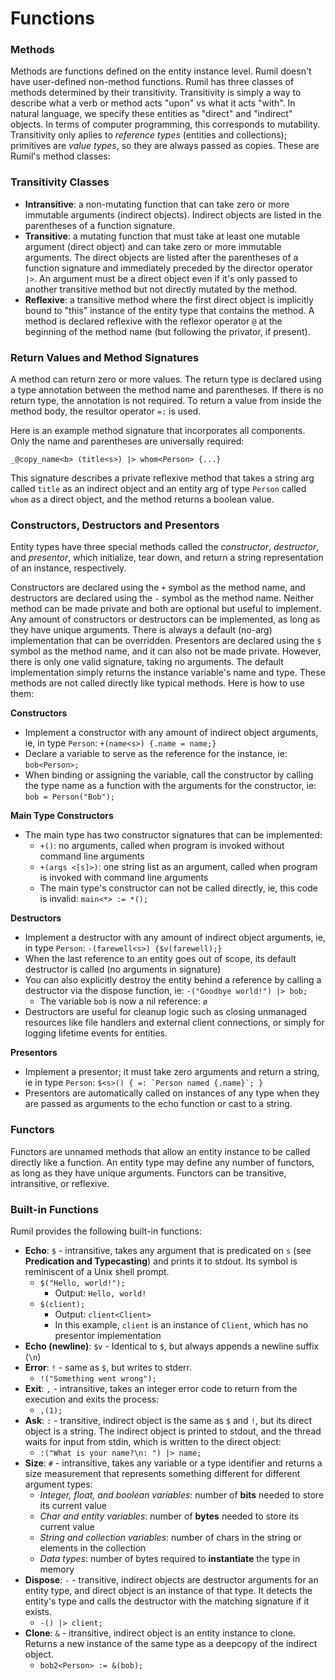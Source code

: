 # Functions

### Methods
Methods are functions defined on the entity instance level. Rumil doesn't have user-defined non-method functions. Rumil has three classes of methods determined by their transitivity. Transitivity is simply a way to describe what a verb or method acts "upon" vs what it acts "with". In natural language, we specify these entities as "direct" and "indirect" objects. In terms of computer programming, this corresponds to mutability. Transitivity only aplies to *reference types* (entities and collections); primitives are *value types*, so they are always passed as copies. These are Rumil's method classes:

### Transitivity Classes
* **Intransitive**: a non-mutating function that can take zero or more immutable arguments (indirect objects). Indirect objects are listed in the parentheses of a function signature.
* **Transitive**: a mutating function that must take at least one mutable argument (direct object) and can take zero or more immutable arguments. The direct objects are listed after the parentheses of a function signature and immediately preceded by the director operator `|>`. An argument must be a direct object even if it's only passed to another transitive method but not directly mutated by the method.
* **Reflexive**: a transitive method where the first direct object is implicitly bound to "this" instance of the entity type that contains the method. A method is declared reflexive with the reflexor operator `@` at the beginning of the method name (but following the privator, if present).

### Return Values and Method Signatures
A method can return zero or more values. The return type is declared using a type annotation between the method name and parentheses. If there is no return type, the annotation is not required. To return a value from inside the method body, the resultor operator `=:` is used.

Here is an example method signature that incorporates all components. Only the name and parentheses are universally required:

`_@copy_name<b> (title<s>) |> whom<Person> {...}`

This signature describes a private reflexive method that takes a string arg called `title` as an indirect object and an entity arg of type `Person` called `whom` as a direct object, and the method returns a boolean value.

### Constructors, Destructors and Presentors
Entity types have three special methods called the *constructor*, *destructor*, and *presentor*, which initialize, tear down, and return a string representation of an instance, respectively.

Constructors are declared using the `+` symbol as the method name, and destructors are declared using the `-` symbol as the method name. Neither method can be made private and both are optional but useful to implement. Any amount of constructors or destructors can be implemented, as long as they have unique arguments. There is always a default (no-arg) implementation that can be overridden. Presentors are declared using the `$` symbol as the method name, and it can also not be made private. However, there is only one valid signature, taking no arguments. The default implementation simply returns the instance variable's name and type.
These methods are not called directly like typical methods. Here is how to use them:

**Constructors**
* Implement a constructor with any amount of indirect object arguments, ie, in type `Person`: `+(name<s>) {.name = name;}`
* Declare a variable to serve as the reference for the instance, ie: `bob<Person>;`
* When binding or assigning the variable, call the constructor by calling the type name as a function with the arguments for the constructor, ie: `bob = Person("Bob");`

**Main Type Constructors**
* The main type has two constructor signatures that can be implemented:
  * `+()`: no arguments, called when program is invoked without command line arguments
  * `+(args <[s]>)`: one string list as an argument, called when program is invoked with command line arguments
  * The main type's constructor can not be called directly, ie, this code is invalid: `main<*> := *();`

**Destructors**
* Implement a destructor with any amount of indirect object arguments, ie, in type `Person`: `-(farewell<s>) {$v(farewell);}`
* When the last reference to an entity goes out of scope, its default destructor is called (no arguments in signature)
* You can also explicitly destroy the entity behind a reference by calling a destructor via the dispose function, ie: `-("Goodbye world!") |> bob;`
  * The variable `bob` is now a nil reference: `ø`
* Destructors are useful for cleanup logic such as closing unmanaged resources like file handlers and external client connections, or simply for logging lifetime events for entities.

**Presentors**
* Implement a presentor; it must take zero arguments and return a string, ie in type `Person`: ```$<s>() { =: `Person named {.name}`; }```
* Presentors are automatically called on instances of any type when they are passed as arguments to the echo function or cast to a string.

### Functors
Functors are unnamed methods that allow an entity instance to be called directly like a function. An entity type may define any number of functors, as long as they have unique arguments. Functors can be transitive, intransitive, or reflexive.

### Built-in Functions
Rumil provides the following built-in functions:
* **Echo**: `$` - intransitive, takes any argument that is predicated on `s` (see **Predication and Typecasting**) and prints it to stdout. Its symbol is reminiscent of a Unix shell prompt.
  * `$("Hello, world!");` 
    * Output: `Hello, world!`
  * `$(client);`
    * Output: `client<Client>`
    * In this example, `client` is an instance of `Client`, which has no presentor implementation
* **Echo (newline)**: `$v` - Identical to `$`, but always appends a newline suffix (`\n`)
* **Error**: `!` - same as `$`, but writes to stderr.
  * `!("Something went wrong");`
* **Exit**: `,` - intransitive, takes an integer error code to return from the execution and exits the process:
  * `,(1);`
* **Ask**: `:` - transitive, indirect object is the same as `$` and `!`, but its direct object is a string. The indirect object is printed to stdout, and the thread waits for input from stdin, which is written to the direct object:
  * `:("What is your name?\n: ") |> name;`
* **Size**: `#` - intransitive, takes any variable or a type identifier and returns a size measurement that represents something different for different argument types:
  * *Integer, float, and boolean variables*: number of **bits** needed to store its current value
  * *Char and entity variables*: number of **bytes** needed to store its current value
  * *String and collection variables*: number of chars in the string or elements in the collection
  * *Data types*: number of bytes required to **instantiate** the type in memory
* **Dispose**: `-` - transitive, indirect objects are destructor arguments for an entity type, and direct object is an instance of that type. It detects the entity's type and calls the destructor with the matching signature if it exists.
  * `-() |> client;`
* **Clone**: `&` - itransitive, indirect object is an entity instance to clone. Returns a new instance of the same type as a deepcopy of the indirect object.
  * `bob2<Person> := &(bob);`